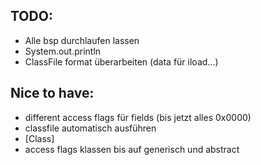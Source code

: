 ## TODO: 

- Alle bsp durchlaufen lassen
- System.out.println
- ClassFile format überarbeiten (data für iload...)

## Nice to have:

- different access flags für fields (bis jetzt alles 0x0000)
- classfile automatisch ausführen
- [Class]
- access flags klassen bis auf generisch und abstract
